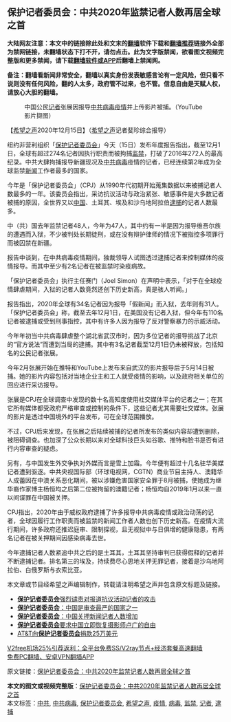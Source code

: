  <h2>保护记者委员会：中共2020年监禁记者人数再居全球之首</h2> <p class="notice"><b>大陆网友注意：本文中的链接除此处和文末的<a href="https://github.com/bannedbook/fanqiang" >翻墙</a>软件下载和<a href="https://github.com/killgcd/justmysocks/blob/master/README.md">翻墙推荐</a>链接外全部为禁网链接，未翻墙状态下打不开，请勿点击。此为文字版禁闻，欲看图文视频完整版和更多禁闻，请下载<a href="https://github.com/bannedbook/fanqiang">翻墙软件或APP</a>后翻墙上禁闻网。</p><p>备注：翻墙看新闻非常安全，翻墙以真实身份发表敏感言论有一定风险，但只看不说则没有任何风险，翻的人太多，政府管不过来，也不管。信息自由是天赋人权，请放心大胆的翻墙。</b></p>  <div class="entry"> <figure><figcaption>中国公民<a href="https://www.bannedbook.org/bnews/tag/%E8%AE%B0%E8%80%85/" class="st_tag internal_tag" rel="tag" title="标签 记者 下的日志">记者</a>张展因报导<a href="https://www.bannedbook.org/bnews/tag/%e4%b8%ad%e5%85%b1/" class="st_tag internal_tag" rel="tag" title="标签 中共 下的日志">中共</a><a href="https://www.bannedbook.org/bnews/tag/%e7%97%85%e6%af%92/" class="st_tag internal_tag" rel="tag" title="标签 病毒 下的日志">病毒</a><a href="https://www.bannedbook.org/bnews/tag/%E7%96%AB%E6%83%85/" class="st_tag internal_tag" rel="tag" title="标签 疫情 下的日志">疫情</a>并上传影片被捕。（YouTube影片撷图）</figcaption></figure> <p>【<span class='wp_keywordlink_affiliate'><a href="https://www.soundofhope.org" title="希望之声" target="_blank">希望之声</a></span>2020年12月15日】（<a href="https://www.bannedbook.org/bnews/tag/%e5%b8%8c%e6%9c%9b%e4%b9%8b%e5%a3%b0/" class="st_tag internal_tag" rel="tag" title="标签 希望之声 下的日志">希望之声</a>记者斐珍综合报导）</p> <p>纽约非营利组织「<a href="https://www.bannedbook.org/bnews/tag/%E4%BF%9D%E6%8A%A4%E8%AE%B0%E8%80%85%E5%A7%94%E5%91%98%E4%BC%9A/" class="st_tag internal_tag" rel="tag" title="标签 保护记者委员会 下的日志">保护记者委员会</a>」今天（15日）发布年度报告指出，截至12月1日，全球有超过274名记者因执行职责而被拘捕<a href="https://www.bannedbook.org/bnews/tag/%E7%9B%91%E7%A6%81/" class="st_tag internal_tag" rel="tag" title="标签 监禁 下的日志">监禁</a>，打破了2016年272人的最高纪录。中共大肆拘捕报导新疆现况及<a href="https://www.bannedbook.org/bnews/tag/%e4%b8%ad%e5%85%b1%e7%97%85%e6%af%92/" class="st_tag internal_tag" rel="tag" title="标签 中共病毒 下的日志">中共病毒</a>疫情的记者，已经连续第2年成为全球监禁<span class='wp_keywordlink_affiliate'><a href="https://www.bannedbook.org/" title="新闻">新闻</a></span>工作者最多的国家。</p> <p>今年是「保护记者委员会」（CPJ）从1990年代初期开始蒐集数据以来被捕记者人数最多的一年。该委员会指出，采访抗议活动与政治紧张、敏感事件是大多数记者被捕的原因，全世界又以<span class='wp_keywordlink_affiliate'><a href="https://www.bannedbook.org/" title="中国" target="_blank">中国</a></span>、土耳其、埃及和沙乌地阿拉伯<a href="https://www.bannedbook.org/bnews/tag/%E9%80%AE%E6%8D%95/" class="st_tag internal_tag" rel="tag" title="标签 逮捕 下的日志">逮捕</a>的记者人数最多。</p> <p>中（共）国去年监禁记者48人，今年为47人，其中约有一半是因为报导维吾尔族的遭遇而入狱，不少被判处长期徒刑，或在没有辩护律师的情况下被指控多项罪行而被囚禁在新疆。</p>  <p>报告中谈到，在中共病毒疫情期间，独裁领导人试图透过逮捕记者来控制媒体的疫情报导。而其中至少有2名记者在被监禁时染疫病故。</p> <p>「保护记者委员会」执行主任赛门（Joel Simon）在声明中表示，「对于在全球疫情肆虐期间，入狱的记者人数竟然还创下历史新高，真是骇人听闻。」</p> <p>报告指出，2020年全球有34名记者因为报导「假新闻」而入狱，去年则有31人。「保护记者委员会」称，截至去年12月1日，在美国没有记者入狱，但今年有110名记者被逮捕或受到刑事指控，其中有许多人因为报导了反对警察暴力的示威活动。</p> <p>今年年初当中共病毒肆虐整个湖北省武汉市时，因为多位记者的报导挑战了北京的“官方说法”而遭到当局的逮捕。其中有3名记者截至12月1日仍未被释放，包括知名的公民记者张展。</p>  <p>今年2月张展开始在推特和YouTube上发布来自武汉的影片报导后于5月14日被捕。她的影片内容包括对当地企业主和工人就受疫情的影响，以及政府相关单位的回应进行采访报导。</p> <p>张展是CPJ在全球调查中发现的数十名高知度使用社交媒体平台的记者之一；在其它所有媒体都受政府严格审查或控制的条件下，这些记者尤其需要社交媒体。张展的影片是透过中国境外的平台发布，可在全球范围播放。</p> <p>不过，CPJ后来发现，在张展之后陆续被捕的记者所发布的类似内容却遭到删除，被阻碍调查。也加深了公众长期以来对全球科技巨头如谷歌、推特和脸书是否有进行内容审查的疑虑。</p> <p>另有，与中国发生外交争执对外媒而言是雪上加霜。今年便有超过十几名驻华美媒记者遭到驱逐。中共央视国际部（环球电视网，CGTN）商业节目主持人、澳籍华人成蕾因在中澳关系恶化期间，被以涉嫌危害国家安全罪于8月被捕，使她成为继华裔作家博主杨恒均之后第二位被拘留的澳籍记者；杨恒均自2019年1月以来一直以间谍罪在中国被关押。</p>  <p>CPJ指出，2020年由于威权政府逮捕了许多报导中共病毒疫情或政治动荡的记者，全球因履行工作职责而被监禁的新闻工作者人数也创下历史新高。在疫情大流行期间，许多政府还推迟庭审、限制探视，且无视狱中与日俱增的健康隐患，有两名记者在被关押期间因感染病毒去世。</p> <p>今年逮捕记者人数紧追中共之后的是土耳其，土耳其坚持审判已获得假释的记者并不断逮捕记者。排名第三的埃及，持续费尽心思地关押无罪记者，接着是沙乌地阿拉伯、白俄罗斯与衣索比亚。</p> <p>本文章或节目经希望之声编辑制作，转载请注明希望之声并包含原文标题及链接。</p> <ul class='op-related-articles' title='相关阅读'> <li><a href='https://www.bannedbook.org/bnews/worldnews/usa/20200531/1337384.html' target='_blank'><b>保护记者委员会</b>强烈谴责对报道抗议活动记者的攻击</a></li> <li><a href='https://www.bannedbook.org/bnews/headline/20190912/1189692.html' target='_blank'><b>保护记者委员会</b>：中国是审查最严的国家之一</a></li> <li><a href='https://www.bannedbook.org/bnews/ssgc/20181214/1046865.html' target='_blank'><b>保护记者委员会</b>：中国关押新闻记者人数增加</a></li> <li><a href='https://www.bannedbook.org/bnews/headline/20181129/1038753.html' target='_blank'><b>保护记者委员会</b>要求中国立即恢复摄影师卢广的自由</a></li> <li><a href='https://www.bannedbook.org/bnews/renquan/20181026/1020734.html' target='_blank'>AT&amp;T向<b>保护记者委员会</b>捐款25万美元</a></li> </ul> <p class="texttj"> <a href="https://www.bannedbook.org/forum23/topic22702.html" target="_blank">V2free机场25%引荐返利：全平台免费SS/V2ray节点+经济套餐高速翻墙</a><br/> <a href="https://github.com/bannedbook/fanqiang/wiki/%E7%A6%81%E9%97%BB%E7%BD%91%E5%AE%89%E5%8D%93%E7%BF%BB%E5%A2%99%E6%96%B0%E9%97%BBAPP" target="_blank">免费PC翻墙、安卓VPN翻墙APP</a></p><p>原文链接：<a class="src_link"  href="https://www.soundofhope.org/post/453757" target="_blank">保护记者委员会：中共2020年监禁记者人数再居全球之首</a></p> <a name='sharetosocial'></a>       <div><b>本文的图文或视频完整版</b>：<a href='https://www.bannedbook.org/bnews/comments/20201215/1448235.html'>保护记者委员会：中共2020年监禁记者人数再居全球之首</a></div>  </div><!--END ENTRY--> <div class="postfooter"> <div>本文标签：<a href="https://www.bannedbook.org/bnews/tag/%e4%b8%ad%e5%85%b1/" rel="tag">中共</a>, <a href="https://www.bannedbook.org/bnews/tag/%e4%b8%ad%e5%85%b1%e7%97%85%e6%af%92/" rel="tag">中共病毒</a>, <a href="https://www.bannedbook.org/bnews/tag/%E4%BF%9D%E6%8A%A4%E8%AE%B0%E8%80%85%E5%A7%94%E5%91%98%E4%BC%9A/" rel="tag">保护记者委员会</a>, <a href="https://www.bannedbook.org/bnews/tag/%e5%b8%8c%e6%9c%9b%e4%b9%8b%e5%a3%b0/" rel="tag">希望之声</a>, <a href="https://www.bannedbook.org/bnews/tag/%E7%96%AB%E6%83%85/" rel="tag">疫情</a>, <a href="https://www.bannedbook.org/bnews/tag/%e7%97%85%e6%af%92/" rel="tag">病毒</a>, <a href="https://www.bannedbook.org/bnews/tag/%E7%9B%91%E7%A6%81/" rel="tag">监禁</a>, <a href="https://www.bannedbook.org/bnews/tag/%E8%AE%B0%E8%80%85/" rel="tag">记者</a>, <a href="https://www.bannedbook.org/bnews/tag/%E9%80%AE%E6%8D%95/" rel="tag">逮捕</a></div>  </div><!--END POSTFOOTER--> 